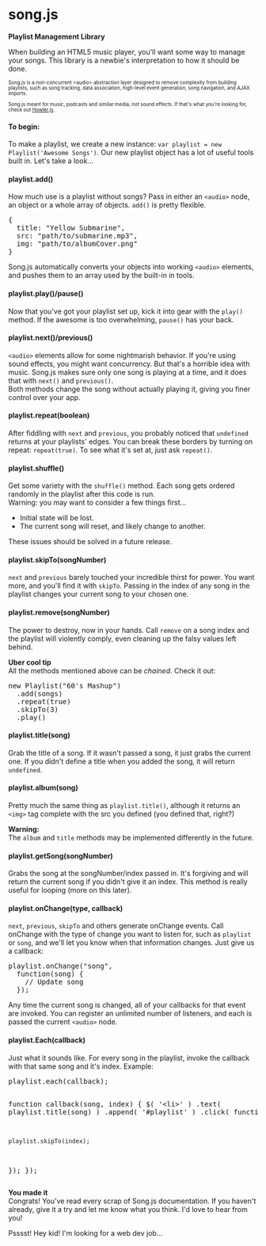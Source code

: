 # song.js
<strong>Playlist Management Library</strong>

<p>
  When building an HTML5 music player, you'll want some way to manage
  your songs.
  This library is a newbie's interpretation to how it should be done.
</p>

<small style='font-size: 70%;'>
  Song.js is a non-concurrent &lt;audio&gt; abstraction layer
  designed to remove complexity from building playlists,
  such as song tracking, data
  association, high-level event generation, song navigation, and
  AJAX imports.<br>
  <br>
  Song.js meant for music, podcasts and similar media,
  <em>not</em> sound effects. If that's what you're looking for,
  check out
  <a href="//github.com/goldfire/howler.js">Howler.js</a>.
</small>

<h4>To begin:</h4>
<p>
  To make a playlist, we create a new instance:
  <code>var playlist = new Playlist('Awesome Songs')</code>.
  Our new playlist object has a lot of useful tools built in. Let's
  take a look...<br>
</p>

<h4>playlist.add()</h4>
<p>
  How much use is a playlist without
  songs? Pass in either an <code>&lt;audio&gt;</code> node, an object
  or a whole array of objects. <code>add()</code> is pretty flexible.
<pre>{
  title: "Yellow Submarine",
  src: "path/to/submarine.mp3",
  img: "path/to/albumCover.png"
}</pre>
  Song.js automatically converts your objects into working
  <code>&lt;audio&gt;</code> elements, and pushes them to an array
  used by the built-in in tools.
</p>

<h4>playlist.play()/pause()</h4>
<p>
  Now that you've got your playlist set up, kick it into gear
  with the <code>play()</code> method. If the awesome is too
  overwhelming, <code>pause()</code> has your back.
</p>

<h4>playlist.next()/previous()</h4>
<p>
  <code>&lt;audio&gt;</code> elements allow for some
  nightmarish behavior. If you're using sound effects, you might
  want concurrency. But that's a horrible idea with music. Song.js
  makes sure only one song is playing at a time, and it does that
  with <code>next()</code> and <code>previous()</code>.<br>
  Both methods change the song without actually playing it,
  giving you finer control over your app.
</p>

<h4>playlist.repeat(boolean)</h4>
<p>
  After fiddling with <code>next</code> and <code>previous</code>,
  you probably noticed that <code>undefined</code> returns
  at your playlists' edges. You can break these borders by
  turning on repeat: <code>repeat(true)</code>.
  To see what it's set at, just ask <code>repeat()</code>.
</p>

<h4>playlist.shuffle()</h4>
<p>
  Get some variety with the <code>shuffle()</code> method.
  Each song gets ordered randomly in the playlist after this
  code is run.<br>
  Warning: you may want to consider a few things first...
  <ul>
    <li>Initial state will be lost.</li>
    <li>The current song will reset, and likely change
    to another.</li>
  </ul>
  These issues should be solved in a future release.
</p>

<h4>playlist.skipTo(songNumber)</h4>
<p>
  <code>next</code> and <code>previous</code> barely touched
  your incredible thirst for power. You want more, and you'll find
  it with <code>skipTo</code>. Passing in the index of any
  song in the playlist changes your current song to your
  chosen one.
</p>

<h4>playlist.remove(songNumber)</h4>
<p>
  The power to destroy, now in your hands. Call <code>remove</code>
  on a song index and the playlist will violently comply, even
  cleaning up the falsy values left behind.
</p>

<p>
  <strong>Uber cool tip</strong><br>
  All the methods mentioned above can be <i>chained</i>. Check it
  out:
<pre>
new Playlist("60's Mashup")
  .add(songs)
  .repeat(true)
  .skipTo(3)
  .play()
</pre>
</p>

<h4>playlist.title(song)</h4>
<p>
  Grab the title of a song. If it wasn't passed a song, it just
  grabs the current one. If you didn't define a
  title when you added the song, it will return
  <code>undefined</code>.
</p>

<h4>playlist.album(song)</h4>
<p>
  Pretty much the same thing as <code>playlist.title()</code>,
  although it returns an <code>&lt;img&gt;</code> tag complete
  with the src you defined (you defined that, right?)
</p>
<p>
  <strong>Warning:</strong><br>
  The <code>album</code> and <code>title</code> methods may be
  implemented differently in the future.
</p>

<h4>playlist.getSong(songNumber)</h4>
<p>
  Grabs the song at the songNumber/index passed in. It's forgiving
  and will return the current song if you didn't give it an index.
  This method is really useful for looping (more on this later).
</p>

<h4>playlist.onChange(type, callback)</h4>
<p>
  <code>next</code>, <code>previous</code>, <code>skipTo</code>
  and others generate onChange events. Call onChange with the
  type of change you want to listen for, such as
  <code>playlist</code> or <code>song</code>, and we'll let
  you know when that information changes. Just give us a
  callback:
<pre>playlist.onChange("song",
  function(song) {
    // Update song
  });</pre>
  Any time the current song is changed,
  all of your callbacks for that event are invoked.
  You can register an unlimited number of listeners, and each is
  passed the current <code>&lt;audio&gt;</code> node.
</p>

<h4>playlist.Each(callback)</h4>
<p>
  Just what it sounds like. For every song in the playlist,
  invoke the callback with that same song and it's index. Example:
<pre>playlist.each(callback);

function callback(song, index) {
  $( '&lt;li&gt;' )
  .text( playlist.title(song) )
  .append( '#playlist' )
  .click( function() {
  
    playlist.skipTo(index);
    
  });
});</pre>
</p>

<p>
  <strong>You made it</strong><br>
  Congrats! You've read every scrap of Song.js documentation. If
  you haven't already, give it a try and let me know what you
  think. I'd love to hear from you!
</p>

<p>
  Psssst! Hey kid! I'm looking for a web dev job...
</p>